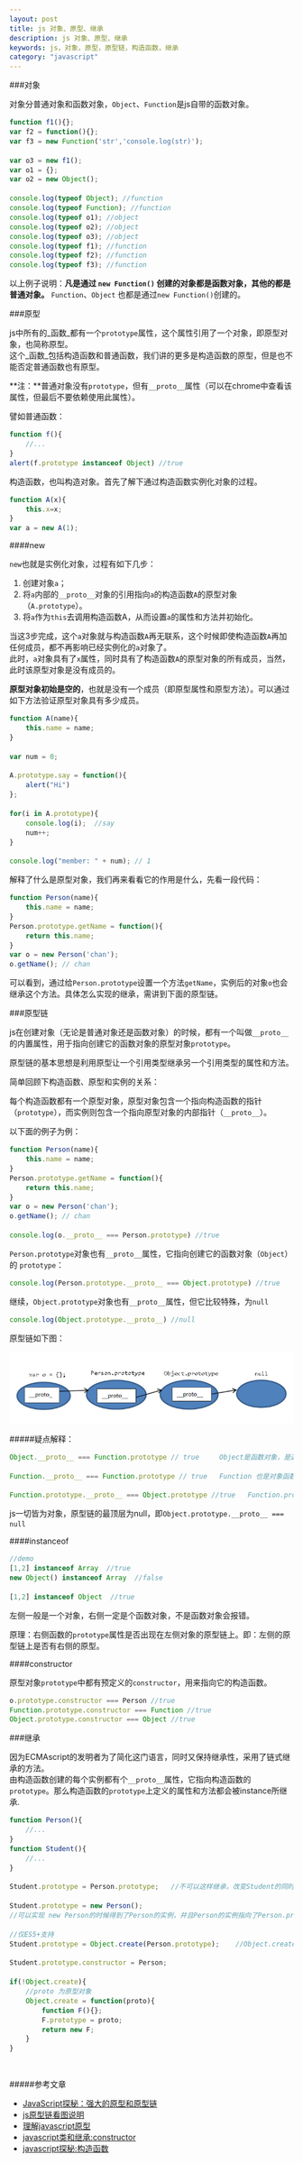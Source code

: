 ```yaml
---
layout: post
title: js 对象、原型、继承
description: js 对象、原型、继承
keywords: js，对象，原型，原型链，构造函数，继承
category: "javascript"
---
```



###对象

对象分普通对象和函数对象，`Object`、`Function`是js自带的函数对象。

<!-- more -->

```js
function f1(){};
var f2 = function(){};
var f3 = new Function('str','console.log(str)');

var o3 = new f1();
var o1 = {};
var o2 = new Object();

console.log(typeof Object); //function
console.log(typeof Function); //function
console.log(typeof o1); //object
console.log(typeof o2); //object
console.log(typeof o3); //object
console.log(typeof f1); //function
console.log(typeof f2); //function
console.log(typeof f3); //function 
```

以上例子说明：**凡是通过 `new Function()` 创建的对象都是函数对象，其他的都是普通对象。** `Function`、`Object` 也都是通过`new Function()`创建的。

###原型

js中所有的_函数_都有一个`prototype`属性，这个属性引用了一个对象，即原型对象，也简称原型。<br>
这个_函数_包括构造函数和普通函数，我们讲的更多是构造函数的原型，但是也不能否定普通函数也有原型。

**注：**普通对象没有`prototype`，但有`__proto__`属性（可以在chrome中查看该属性，但最后不要依赖使用此属性）。

譬如普通函数：

```js
function f(){
    //...
}
alert(f.prototype instanceof Object) //true
```

构造函数，也叫构造对象。首先了解下通过构造函数实例化对象的过程。

```js
function A(x){
    this.x=x;
}
var a = new A(1);
```

####new

`new`也就是实例化对象，过程有如下几步：

1. 创建对象`a`；
2. 将`a`内部的`__proto__`对象的引用指向`a`的构造函数`A`的原型对象（`A.prototype`）。
3. 将`a`作为`this`去调用构造函数A，从而设置`a`的属性和方法并初始化。

当这3步完成，这个`a`对象就与构造函数`A`再无联系，这个时候即使构造函数`A`再加任何成员，都不再影响已经实例化的`a`对象了。<br>
此时，`a`对象具有了`x`属性，同时具有了构造函数`A`的原型对象的所有成员，当然，此时该原型对象是没有成员的。

**原型对象初始是空的**，也就是没有一个成员（即原型属性和原型方法）。可以通过如下方法验证原型对象具有多少成员。

```js
function A(name){
    this.name = name;
}

var num = 0;

A.prototype.say = function(){
    alert("Hi")
};

for(i in A.prototype){
    console.log(i);  //say
    num++;
}

console.log("member: " + num); // 1
```

解释了什么是原型对象，我们再来看看它的作用是什么，先看一段代码：

```js
function Person(name){
    this.name = name;
}
Person.prototype.getName = function(){
    return this.name;
}
var o = new Person('chan');
o.getName(); // chan
```

可以看到，通过给`Person.prototype`设置一个方法`getName`，实例后的对象`o`也会继承这个方法。具体怎么实现的继承，需讲到下面的原型链。


###原型链

js在创建对象（无论是普通对象还是函数对象）的时候，都有一个叫做`__proto__`的内置属性，用于指向创建它的函数对象的原型对象`prototype`。

原型链的基本思想是利用原型让一个引用类型继承另一个引用类型的属性和方法。

简单回顾下构造函数、原型和实例的关系：

每个构造函数都有一个原型对象，原型对象包含一个指向构造函数的指针（`prototype`），而实例则包含一个指向原型对象的内部指针（`__proto__`）。

以下面的例子为例：

```js
function Person(name){
    this.name = name;
}
Person.prototype.getName = function(){
    return this.name;
}
var o = new Person('chan');
o.getName(); // chan

console.log(o.__proto__ === Person.prototype) //true
```

`Person.prototype`对象也有`__proto__`属性，它指向创建它的函数对象（`Object`）的 `prototype`：

```js
console.log(Person.prototype.__proto__ === Object.prototype) //true
```

继续，`Object.prototype`对象也有`__proto__`属性，但它比较特殊，为`null`

```js
console.log(Object.prototype.__proto__) //null
```

原型链如下图：

<img src="/static/images/img/js-prototype-lian.jpg" alt="">

#####疑点解释：

```js
Object.__proto__ === Function.prototype // true     Object是函数对象，是通过new Function()创建，所以Object.__proto__指向Function.prototype。

Function.__proto__ === Function.prototype // true   Function 也是对象函数，也是通过new Function()创建，所以Function.__proto__指向Function.prototype。

Function.prototype.__proto__ === Object.prototype //true   Function.prototype是个函数对象，理论上他的__proto__应该指向 Function.prototype，就是他自己，自己指向自己，没有意义。
```

js一切皆为对象，原型链的最顶层为null，即`Object.prototype.__proto__ === null`



####instanceof

```js
//demo
[1,2] instanceof Array  //true
new Object() instanceof Array  //false

[1,2] instanceof Object  //true
```

左侧一般是一个对象，右侧一定是个函数对象，不是函数对象会报错。

原理：右侧函数的`prototype`属性是否出现在左侧对象的原型链上。即：左侧的原型链上是否有右侧的原型。

####constructor

原型对象`prototype`中都有预定义的`constructor`，用来指向它的构造函数。

```js
o.prototype.constructor === Person //true
Function.prototype.constructor === Function //true
Object.prototype.constructor === Object //true
```


###继承

因为ECMAscript的发明者为了简化这门语言，同时又保持继承性，采用了链式继承的方法。 <br>
由构造函数创建的每个实例都有个`__proto__`属性，它指向构造函数的`prototype`。那么构造函数的`prototype`上定义的属性和方法都会被instance所继承.

```js
function Person(){
	//...
}
function Student(){
	//...
}

Student.prototype = Person.prototype;	//不可以这样继承，改变Student的同时，也会改变Person，因为他们是引用

Student.prototype = new Person();	
//可以实现 new Person的时候得到了Person的实例，并且Person的实例指向了Person.prototype 并且调用了构造函数。不过因为调用了构造函数，在Person有参数时此方法不太好使

//仅ES5+支持
Student.prototype = Object.create(Person.prototype);	//Object.create的作用：创建以个空对象，并且这个空对象的原型指向传入的参数，即Person.prototype

Student.prototype.constructor = Person;

if(!Object.create){
	//proto 为原型对象
	Object.create = function(proto){
		function F(){};
		F.prototype = proto;
		return new F;
	}
}

```

<br>

#####参考文章

- <a rel="nofollow" href="http://www.nowamagic.net/librarys/veda/detail/1648" target="_blank" title="">JavaScript探秘：强大的原型和原型链</a>
- <a rel="nofollow" href="http://www.jb51.net/article/30750.htm" target="_blank" title="">js原型链看图说明</a>
- <a rel="nofollow" href="http://blog.jobbole.com/9648/" target="_blank">理解javascript原型</a>
- <a rel="nofollow" href="http://developer.51cto.com/art/200907/134913.htm" target="_blank">javascript类和继承:constructor</a>
- <a rel="nofollow" href="http://www.nowamagic.net/librarys/veda/detail/1642" target="_blank">javascript探秘:构造函数</a>